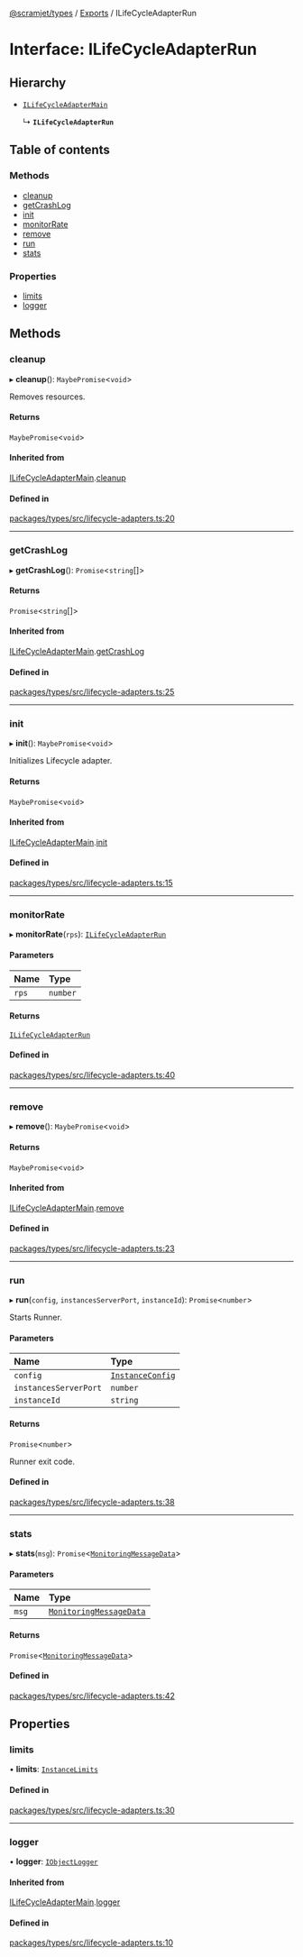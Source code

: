 [@scramjet/types](../README.md) / [Exports](../modules.md) / ILifeCycleAdapterRun

# Interface: ILifeCycleAdapterRun

## Hierarchy

- [`ILifeCycleAdapterMain`](ILifeCycleAdapterMain.md)

  ↳ **`ILifeCycleAdapterRun`**

## Table of contents

### Methods

- [cleanup](ILifeCycleAdapterRun.md#cleanup)
- [getCrashLog](ILifeCycleAdapterRun.md#getcrashlog)
- [init](ILifeCycleAdapterRun.md#init)
- [monitorRate](ILifeCycleAdapterRun.md#monitorrate)
- [remove](ILifeCycleAdapterRun.md#remove)
- [run](ILifeCycleAdapterRun.md#run)
- [stats](ILifeCycleAdapterRun.md#stats)

### Properties

- [limits](ILifeCycleAdapterRun.md#limits)
- [logger](ILifeCycleAdapterRun.md#logger)

## Methods

### cleanup

▸ **cleanup**(): `MaybePromise`<`void`\>

Removes resources.

#### Returns

`MaybePromise`<`void`\>

#### Inherited from

[ILifeCycleAdapterMain](ILifeCycleAdapterMain.md).[cleanup](ILifeCycleAdapterMain.md#cleanup)

#### Defined in

[packages/types/src/lifecycle-adapters.ts:20](https://github.com/scramjetorg/transform-hub/blob/HEAD/packages/types/src/lifecycle-adapters.ts#L20)

___

### getCrashLog

▸ **getCrashLog**(): `Promise`<`string`[]\>

#### Returns

`Promise`<`string`[]\>

#### Inherited from

[ILifeCycleAdapterMain](ILifeCycleAdapterMain.md).[getCrashLog](ILifeCycleAdapterMain.md#getcrashlog)

#### Defined in

[packages/types/src/lifecycle-adapters.ts:25](https://github.com/scramjetorg/transform-hub/blob/HEAD/packages/types/src/lifecycle-adapters.ts#L25)

___

### init

▸ **init**(): `MaybePromise`<`void`\>

Initializes Lifecycle adapter.

#### Returns

`MaybePromise`<`void`\>

#### Inherited from

[ILifeCycleAdapterMain](ILifeCycleAdapterMain.md).[init](ILifeCycleAdapterMain.md#init)

#### Defined in

[packages/types/src/lifecycle-adapters.ts:15](https://github.com/scramjetorg/transform-hub/blob/HEAD/packages/types/src/lifecycle-adapters.ts#L15)

___

### monitorRate

▸ **monitorRate**(`rps`): [`ILifeCycleAdapterRun`](ILifeCycleAdapterRun.md)

#### Parameters

| Name | Type |
| :------ | :------ |
| `rps` | `number` |

#### Returns

[`ILifeCycleAdapterRun`](ILifeCycleAdapterRun.md)

#### Defined in

[packages/types/src/lifecycle-adapters.ts:40](https://github.com/scramjetorg/transform-hub/blob/HEAD/packages/types/src/lifecycle-adapters.ts#L40)

___

### remove

▸ **remove**(): `MaybePromise`<`void`\>

#### Returns

`MaybePromise`<`void`\>

#### Inherited from

[ILifeCycleAdapterMain](ILifeCycleAdapterMain.md).[remove](ILifeCycleAdapterMain.md#remove)

#### Defined in

[packages/types/src/lifecycle-adapters.ts:23](https://github.com/scramjetorg/transform-hub/blob/HEAD/packages/types/src/lifecycle-adapters.ts#L23)

___

### run

▸ **run**(`config`, `instancesServerPort`, `instanceId`): `Promise`<`number`\>

Starts Runner.

#### Parameters

| Name | Type |
| :------ | :------ |
| `config` | [`InstanceConfig`](../modules.md#instanceconfig) |
| `instancesServerPort` | `number` |
| `instanceId` | `string` |

#### Returns

`Promise`<`number`\>

Runner exit code.

#### Defined in

[packages/types/src/lifecycle-adapters.ts:38](https://github.com/scramjetorg/transform-hub/blob/HEAD/packages/types/src/lifecycle-adapters.ts#L38)

___

### stats

▸ **stats**(`msg`): `Promise`<[`MonitoringMessageData`](../modules.md#monitoringmessagedata)\>

#### Parameters

| Name | Type |
| :------ | :------ |
| `msg` | [`MonitoringMessageData`](../modules.md#monitoringmessagedata) |

#### Returns

`Promise`<[`MonitoringMessageData`](../modules.md#monitoringmessagedata)\>

#### Defined in

[packages/types/src/lifecycle-adapters.ts:42](https://github.com/scramjetorg/transform-hub/blob/HEAD/packages/types/src/lifecycle-adapters.ts#L42)

## Properties

### limits

• **limits**: [`InstanceLimits`](../modules.md#instancelimits)

#### Defined in

[packages/types/src/lifecycle-adapters.ts:30](https://github.com/scramjetorg/transform-hub/blob/HEAD/packages/types/src/lifecycle-adapters.ts#L30)

___

### logger

• **logger**: [`IObjectLogger`](IObjectLogger.md)

#### Inherited from

[ILifeCycleAdapterMain](ILifeCycleAdapterMain.md).[logger](ILifeCycleAdapterMain.md#logger)

#### Defined in

[packages/types/src/lifecycle-adapters.ts:10](https://github.com/scramjetorg/transform-hub/blob/HEAD/packages/types/src/lifecycle-adapters.ts#L10)
